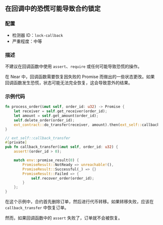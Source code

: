 
## 在回调中的恐慌可能导致合约锁定

### 配置

* 检测器 ID：`lock-callback`
* 严重程度：中等

### 描述

不建议在回调函数中使用 `assert`、`require` 或任何可能导致恐慌的操作。

在 Near 中，回调函数需要恢复因失败的 Promise 而做出的一些状态更改。如果回调函数发生恐慌，状态可能无法完全恢复，这会导致意外的结果。

### 示例代码

```rust
fn process_order(&mut self, order_id: u32) -> Promise {
    let receiver = self.get_receiver(order_id);
    let amount = self.get_amount(order_id);
    self.delete_order(order_id);
    ext_contract::do_transfer(receiver, amount).then(ext_self::callback_transfer(order_id))
}

// ext_self::callback_transfer
#[private]
pub fn callback_transfer(&mut self, order_id: u32) {
    assert!(order_id > 0);

    match env::promise_result(0) {
        PromiseResult::NotReady => unreachable!(),
        PromiseResult::Successful(_) => {}
        PromiseResult::Failed => {
            self.recover_order(order_id);
        }
    };
}
```

在这个示例中，合约首先删除订单，然后进行代币转移。如果转移失败，应该在 `callback_transfer` 中恢复订单。

然而，如果回调函数中的 `assert` 失败了，订单就不会被恢复。
